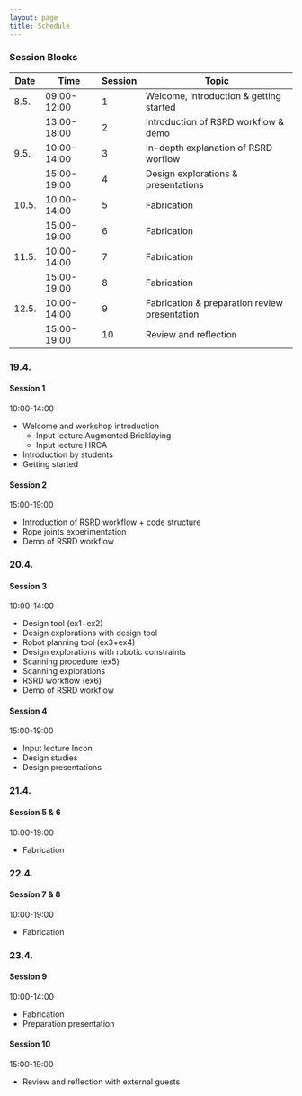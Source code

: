```yaml
---
layout: page
title: Schedule
---
```


### Session Blocks

| Date  | Time        | Session | Topic |
|-------|-------------|---------|--------|
|  8.5. | 09:00-12:00 | 1       |  Welcome, introduction & getting started    |
|       | 13:00-18:00 | 2       |  Introduction of RSRD workflow & demo     |
|  9.5. | 10:00-14:00 | 3       |  In-depth explanation of RSRD worflow   |
|       | 15:00-19:00 | 4       |  Design explorations & presentations     |
| 10.5. | 10:00-14:00 | 5       |  Fabrication     |
|       | 15:00-19:00 | 6       |  Fabrication     |
| 11.5. | 10:00-14:00 | 7       |  Fabrication      |
|       | 15:00-19:00 | 8       |  Fabrication      |
| 12.5. | 10:00-14:00 | 9       |  Fabrication & preparation review presentation      |
|       | 15:00-19:00 | 10      |  Review and reflection     |


### 19.4.
#### Session 1
10:00-14:00
* Welcome and workshop introduction 
    * Input lecture Augmented Bricklaying
    * Input lecture HRCA
* Introduction by students
* Getting started

#### Session 2 
15:00-19:00
* Introduction of RSRD workflow + code structure
* Rope joints experimentation
* Demo of RSRD workflow


### 20.4.
#### Session 3
10:00-14:00
* Design tool (ex1+ex2)
* Design explorations with design tool
* Robot planning tool (ex3+ex4)
* Design explorations with robotic constraints
* Scanning procedure (ex5)
* Scanning explorations
* RSRD workflow (ex6)
* Demo of RSRD workflow

#### Session 4
15:00-19:00
* Input lecture Incon
* Design studies
* Design presentations

### 21.4.
#### Session 5 & 6
10:00-19:00
* Fabrication

### 22.4.
#### Session 7 & 8
10:00-19:00
* Fabrication

### 23.4.
#### Session 9
10:00-14:00
* Fabrication
* Preparation presentation

#### Session 10
15:00-19:00
* Review and reflection with external guests
